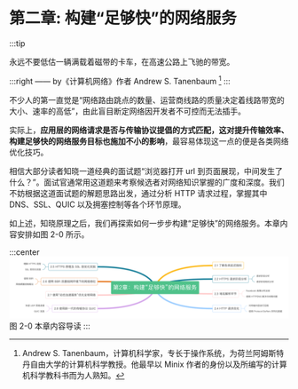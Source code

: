 # 第二章: 构建“足够快”的网络服务

:::tip <a/>

永远不要低估一辆满载着磁带的卡车，在高速公路上飞驰的带宽。

:::right
—— by《计算机网络》作者 Andrew S. Tanenbaum [^1]
:::

不少人的第一直觉是“网络路由跳点的数量、运营商线路的质量决定着线路带宽的大小、速率的高低”，由此盲目断定网络因开发者不可控而无法插手。

实际上，**应用层的网络请求是否与传输协议提倡的方式匹配，这对提升传输效率、构建足够快的网络服务目标也施加不小的影响**，最容易体现这一点的便是各类网络优化技巧。

相信大部分读者知晓一道经典的面试题“浏览器打开 url 到页面展现，中间发生了什么？”。面试官通常用这道题来考察候选者对网络知识掌握的广度和深度。我们不妨根据这道面试题的解题思路出发，通过分析 HTTP 请求过程，掌握其中 DNS、SSL、QUIC 以及拥塞控制等各个环节原理。

如上述，知晓原理之后，我们再探索如何一步步构建“足够快”的网络服务。本章内容安排如图 2-0 所示。

:::center
  ![](../assets/http-summary.png)<br/>
  图 2-0 本章内容导读
:::

[^1]: Andrew S. Tanenbaum，计算机科学家，专长于操作系统，为荷兰阿姆斯特丹自由大学的计算机科学教授。他最早以 Minix 作者的身份以及所编写的计算机科学教科书而为人熟知。